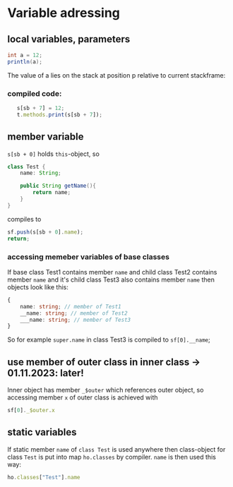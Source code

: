 # Variable adressing
## local variables, parameters
```java
int a = 12;
println(a);
```
The value of a lies on the stack at position p relative to current stackframe:
### compiled code:
```javascript
   s[sb + 7] = 12;
   t.methods.print(s[sb + 7]);
```

## member variable
`s[sb + 0]` holds `this`-object, so 
```java
class Test {
    name: String;

    public String getName(){
        return name;
    }
}
```
compiles to
```javascript
sf.push(s[sb + 0].name);
return;
```

### accessing memeber variables of base classes
If base class Test1 contains member `name` and child class Test2 contains member `name` and it's child class Test3 also contains member `name` then objects look like this:
```typescript
{
    name: string; // member of Test1
    __name: string; // member of Test2
    ___name: string; // member of Test3
}
```
So for example `super.name` in class Test3 is compiled to `sf[0].__name`;

## use member of outer class in inner class -> 01.11.2023: later!
Inner object has member `_$outer` which references outer object, so accessing member `x` of outer class is achieved with
```javascript
sf[0]._$outer.x
``` 

## static variables
If static member `name` of `class Test` is used anywhere then class-object for class `Test` is put into map `ho.classes` by compiler. `name` is then used this way:
```javascript
ho.classes["Test"].name
```

